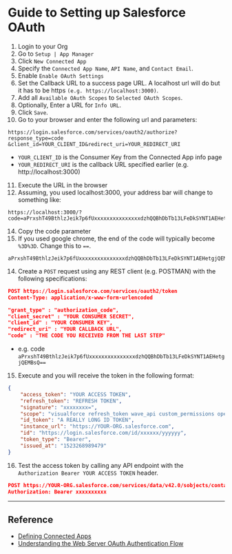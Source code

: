 # Guide to Setting up Salesforce OAuth

1. Login to your Org
2. Go to `Setup | App Manager`
3. Click `New Connected App`
4. Specify the `Connected App Name`, `API Name`, and `Contact Email`.
5. Enable `Enable OAuth Settings`
6. Set the Callback URL to a success page URL. A localhost url will do but it has to be https `(e.g. https://localhost:3000)`.
7. Add all `Available OAuth Scopes` to `Selected OAuth Scopes`.
8. Optionally, Enter a URL for `Info URL`.
9. Click `Save`.
10. Go to your browser and enter the following url and parameters:
```
https://login.salesforce.com/services/oauth2/authorize?response_type=code
&client_id=YOUR_CLIENT_ID&redirect_uri=YOUR_REDIRECT_URI
```
- `YOUR_CLIENT_ID` is the Consumer Key from the Connected App info page
- `YOUR_REDIRECT_URI` is the callback URL specified earlier (e.g. http://localhost:3000)

11. Execute the URL in the browser
12. Assuming, you used localhost:3000, your address bar will change to something like:
```
https://localhost:3000/?code=aPrxshT49BthlzJeik7p6fUxxxxxxxxxxxxxxxdzhQQBhDbTb13LFeDkSYNT1AEHetgjQEMBsQ%3D%3D
```

14. Copy the code parameter
13. If you used google chrome, the end of the code will typically become `%3D%3D`. Change this to `==`.
```
aPrxshT49BthlzJeik7p6fUxxxxxxxxxxxxxxxdzhQQBhDbTb13LFeDkSYNT1AEHetgjQEMBsQ==
```

14. Create a `POST` request using any REST client (e.g. POSTMAN) with the following specifications:
```json
POST https://login.salesforce.com/services/oauth2/token
Content-Type: application/x-www-form-urlencoded

"grant_type" : "authorization_code",
"client_secret" : "YOUR CONSUMER SECRET",
"client_id" : "YOUR CONSUMER KEY",
"redirect_uri" : "YOUR CALLBACK URL",
"code" : "THE CODE YOU RECEIVED FROM THE LAST STEP"
```
- e.g. code `aPrxshT49BthlzJeik7p6fUxxxxxxxxxxxxxxxdzhQQBhDbTb13LFeDkSYNT1AEHetgjQEMBsQ==`

15. Execute and you will receive the token in the following format:
```json
{
    "access_token": "YOUR ACCESS TOKEN",
    "refresh_token": "REFRESH TOKEN",
    "signature": "xxxxxxxx=",
    "scope": "visualforce refresh_token wave_api custom_permissions openid chatter_api api id eclair_api full",
    "id_token": "A REALLY LONG ID TOKEN",
    "instance_url": "https://YOUR-ORG.salesforce.com",
    "id": "https://login.salesforce.com/id/xxxxxx/yyyyyy",
    "token_type": "Bearer",
    "issued_at": "1523268989479"
}
```

16. Test the access token by calling any API endpoint with the `Authorization Bearer YOUR ACCESS TOKEN` header.
```json
POST https://YOUR-ORG.salesforce.com/services/data/v42.0/sobjects/contact
Authorization: Bearer xxxxxxxxxx
```

---

## Reference
- [Defining Connected Apps](https://developer.salesforce.com/docs/atlas.en-us.212.0.api_rest.meta/api_rest/intro_defining_remote_access_applications.htm)
- [Understanding the Web Server OAuth Authentication Flow](https://developer.salesforce.com/docs/atlas.en-us.212.0.api_rest.meta/api_rest/intro_understanding_web_server_oauth_flow.htm)